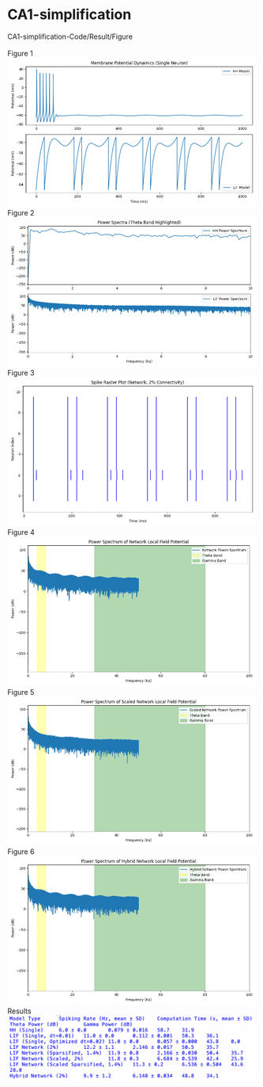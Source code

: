 # CA1-simplification
CA1-simplification-Code/Result/Figure <br/><br/>
Figure 1
![Figure1](figure1_voltage_traces.png "Figure 1")
Figure 2
![Figure2](figure2_power_spectra.png "Figure 2")
Figure 3
![Figure3](figure3_raster.png "Figure 3")
Figure 4
![Figure4](figure4_network_power.png "Figure 4")
Figure 5
![Figure5](figure5_scaled_network_power.png "Figure 5")
Figure 6
![Figure6](figure6_hybrid_network_power.png "Figure 6")
Results
![Results](results.png "Results")
